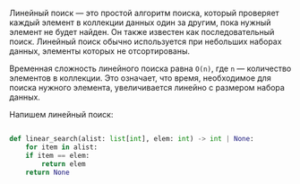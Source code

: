 
Линейный поиск — это простой алгоритм поиска, который проверяет каждый элемент в коллекции данных один за другим, пока нужный элемент не будет найден. Он также известен как последовательный поиск. Линейный поиск обычно используется при небольших наборах данных, элементы которых не отсортированы.

Временная сложность линейного поиска равна `O(n)`, где `n` — количество элементов в коллекции. Это означает, что время, необходимое для поиска нужного элемента, увеличивается линейно с размером набора данных.

Напишем линейный поиск:

```python

def linear_search(alist: list[int], elem: int) -> int | None:
	for item in alist:
	if item == elem:
		return elem
	return None
	
```

